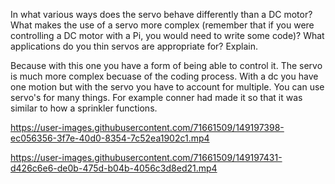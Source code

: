 In what various ways does the servo behave differently than a DC motor?
What makes the use of a servo more complex (remember that if you were controlling a DC motor with a Pi, you would need to write some code)?
What applications do you thin servos are appropriate for? Explain.

Because with this one you have a form of being able to control it.
The servo is much more complex becuase of the coding process. With a dc you have one motion but with the servo you have to account for multiple.
You can use servo's for many things. For example conner had made it so that it was similar to how a sprinkler functions.

https://user-images.githubusercontent.com/71661509/149197398-ec056356-3f7e-40d0-8354-7c52ea1902c1.mp4



https://user-images.githubusercontent.com/71661509/149197431-d426c6e6-de0b-475d-b04b-4056c3d8ed21.mp4

